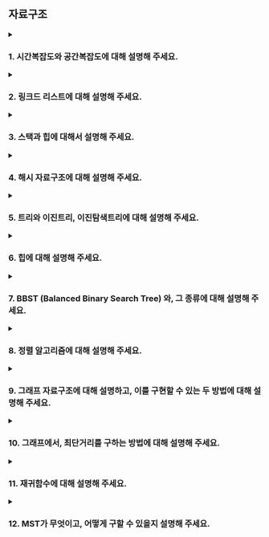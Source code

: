 ## 자료구조

<details>
  <summary><h3>1. 시간복잡도와 공간복잡도에 대해 설명해 주세요.</h3></summary>
<ul>
<li> Big-O, Big-Theta, Big-Omega 에 대해 설명해 주세요.</li>
<li> 다른 것을 사용하지 않고, Big-O를 사용하는 이유가 있을까요?</li>
<li> O(1)은 O(N^2) 보다 무조건적으로 빠른가요?</li>
</ul>
</details>

<details>
  <summary><h3>2. 링크드 리스트에 대해 설명해 주세요.</h3></summary>
<ul>
<li> 일반 배열과, 링크드 리스트를 비교해 주세요.</li>
<li> 링크드 리스트를 사용해서 구현할 수 있는 다른 자료구조에 대해 설명해 주세요.</li>
</ul>
</details>

<details>
  <summary><h3>3. 스택과 힙에 대해서 설명해 주세요.</h3></summary>
<ul>
<li> 스택 2개로 힙을, 힙 2개로 스택을 만드는 방법과, 그 시간복잡도에 대해 설명해 주세요.</li>
<li> 시간복잡도를 유지하면서, 배열로 스택과 힙을 구현할 수 있을까요?</li>
<li> O(1)은 O(N^2) 보다 무조건적으로 빠른가요?</li>
<li> Deque는 어떻게 구현할 수 있을까요? </li>
<li> (C++ 한정) Deque의 Random Access 시간복잡도는 O(1) 입니다. 이게 어떻게 가능한걸까요? </li>
</ul>
</details>

<details>
  <summary><h3>4. 해시 자료구조에 대해 설명해 주세요.</h3></summary>
<ul>
<li> 값이 주어졌을 때, 어떻게 하면 충돌이 최대한 적은 해시 함수를 설계할 수 있을까요?</li>
<li> 해시값이 충돌했을 때, 어떤 방식으로 처리할 수 있을까요?</li>
<li> 본인이 사용하는 언어에서는, 어떤 방식으로 해시 충돌을 처리하나요?</li>
<li> Double Hashing 의 장점과 단점에 대해서 설명하고, 단점을 어떻게 해결할 수 있을지 설명해 주세요.</li>
</ul>
</details>

 <details>
  <summary><h3>5. 트리와 이진트리, 이진탐색트리에 대해 설명해 주세요.</h3></summary>
<ul>
<li> 그래프와 트리의 차이가 무엇인가요?</li>
<li> 이진탐색트리에서 중위 탐색을 하게 되면, 그 결과는 어떤 의미를 가지나요?</li>
<li> 이진탐색트리의 한계점에 대해 설명해주세요.</li>
<li> 이진탐색트리의 값 삽입, 삭제 방법에 대해 설명하고, 어떤식으로 값을 삽입하면 편향이 발생할까요?</li>
</ul>
</details>   

 <details>
  <summary><h3>6. 힙에 대해 설명해 주세요.</h3></summary>
<ul>
<li> 힙을 배열로 구현한다고 가정하면, 어떻게 값을 저장할 수 있을까요?</li>
<li> 힙의 삽입, 삭제 방식에 대해 설명하고, 왜 이진탐색트리와 달리 편향이 발생하지 않는지 설명해 주세요.</li>
<li> 힙 정렬의 시간복잡도는 어떻게 되나요? Stable 한가요?</li>
</ul>
</details>   

 <details>
  <summary><h3>7. BBST (Balanced Binary Search Tree) 와, 그 종류에 대해 설명해 주세요.</h3></summary>
<ul>
<li> Red Black Tree는 어떻게 균형을 유지할 수 있을까요?</li>
<li> 2-3-4 Tree, AVL Tree 등의 다른 BBST 가 있음에도, 왜 Red Black Tree가 많이 사용될까요?</li>
<li> 힙 정렬의 시간복잡도는 어떻게 되나요? Stable 한가요?</li>
</ul>
</details>   

 <details>
  <summary><h3>8. 정렬 알고리즘에 대해 설명해 주세요.</h3></summary>
<ul>
<li> Quick Sort와 Merge Sort를 비교해 주세요.</li>
<li> Stable Sort가 무엇이고, 어떤 정렬 알고리즘이 Stable 한지 설명해 주세요.</li>
<li> Merge Sort를 재귀를 사용하지 않고 구현할 수 있을까요?</li>
<li> Radix Sort에 대해 설명해 주세요.</li>
<li> Bubble, Selection, Insertion Sort의 속도를 비교해 주세요. </li>
<li> 값이 <strong>거의</strong> 정렬되어 있거나, 아예 정렬되어 있다면, 위 세 알고리즘의 성능 비교 결과는 달라질까요? </li>
<li> 본인이 사용하고 있는 언어에선, 어떤 정렬 알고리즘을 사용하여 정렬 함수를 제공하고 있을까요? </li>
<li> 정렬해야 하는 데이터는 50G 인데, 메모리가 4G라면, 어떤 방식으로 정렬을 진행할 수 있을까요? </li>
</ul>
</details>   

 <details>
  <summary><h3>9. 그래프 자료구조에 대해 설명하고, 이를 구현할 수 있는 두 방법에 대해 설명해 주세요.</h3></summary>
<ul>
<li> 각 방법에 대해, "두 정점이 연결되었는지" 확인하는 시간복잡도와 "한 정점에 연결된 모든 정점을 찾는" 시간복잡도, 그리고 공간복잡도를 비교해 주세요.</li>
<li> 정점의 개수가 N개, 간선의 개수가 N^3 개라면, 어떤 방식으로 구현하는 것이 효율적일까요? </li>
<li> 사이클이 없는 그래프는 모두 트리인가요? 그렇지 않다면, 예시를 들어주세요.</li>
</ul>
</details>   

 <details>
  <summary><h3>10. 그래프에서, 최단거리를 구하는 방법에 대해 설명해 주세요.</h3></summary>
<ul>
<li> 트리에서는 어떤 방식으로 최단거리를 구할 수 있을까요? (위 방법을 사용하지 않고) </li>
<li> 다익스트라 알고리즘에서, 힙을 사용하지 않고 구현한다면 시간복잡도가 어떻게 변화할까요? </li>
<li> 정점의 개수가 N개, 간선의 개수가 N^3 개라면, 어떤 알고리즘이 효율적일까요?</li>
<li> A* 알고리즘에 대해 설명해 주세요. 이 알고리즘은 다익스트라와 비교해서 어떤 성능을 낼까요? </li>
</ul>
</details>   

 <details>
  <summary><h3>11. 재귀함수에 대해 설명해 주세요.</h3></summary>
<ul>
<li> 재귀 함수의 동작 과정을 Call Stack을 활용해서 설명해 주세요.</li>
<li> 언어의 스펙에 따라, 재귀함수의 최적화를 진행해주는 경우가 있습니다. 어떤 경우에 재귀함수의 최적화가 가능하며, 이를 어떻게 최적화 할 수 있을지 설명해 주세요.</li>
</ul>
</details>   

 <details>
  <summary><h3>12. MST가 무엇이고, 어떻게 구할 수 있을지 설명해 주세요.</h3></summary>
<ul>
<li> Kruskal 알고리즘에서 사용하는 Union-Find 자료구조에 대해 설명해 주세요.</li>
<li> Kruskal 과 Prim 중, 어떤 것이 더 빠를까요?</li>
</ul>
</details>   
